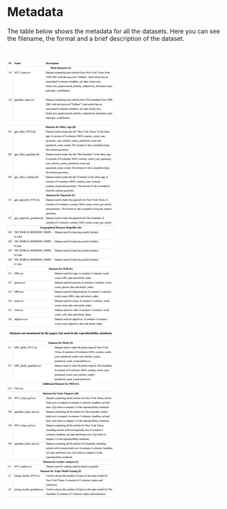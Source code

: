 # Metadata

The table below shows the metadata for all the datasets. Here you can see the filename, the format and a brief description of the dataset. 

<br />

![<img src="metadata_image.png" height="20"/>](metadata_image.png)



